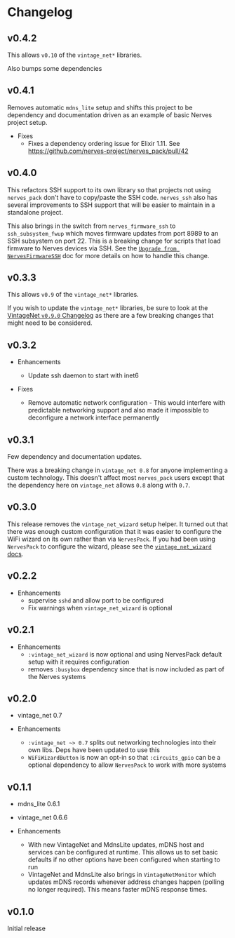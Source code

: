 # Changelog

## v0.4.2

This allows `v0.10` of the `vintage_net*` libraries.

Also bumps some dependencies

## v0.4.1

Removes automatic `mdns_lite` setup and shifts this project to be dependency
and documentation driven as an example of basic Nerves project setup.

* Fixes
  * Fixes a dependency ordering issue for Elixir 1.11. See https://github.com/nerves-project/nerves_pack/pull/42

## v0.4.0

This refactors SSH support to its own library so that projects not using
`nerves_pack` don't have to copy/paste the SSH code. `nerves_ssh` also
has several improvements to SSH support that will be easier to maintain
in a standalone project.

This also brings in the switch from `nerves_firmware_ssh` to
`ssh_subsystem_fwup` which moves firmware updates from port 8989 to an
SSH subsystem on port 22. This is a breaking change for scripts that
load firmware to Nerves devices via SSH. See the
[`Upgrade from NervesFirmwareSSH`](https://hexdocs.pm/nerves_ssh/readme.html#upgrade-from-nervesfirmwaressh)
doc for more details on how to handle this change.

## v0.3.3

This allows `v0.9` of the `vintage_net*` libraries.

If you wish to update the `vintage_net*` libraries, be sure to look at
the [VintageNet `v0.9.0` Changelog](https://hexdocs.pm/vintage_net/changelog.html#v0-9-0)
as there are a few breaking changes that might need to be considered.

## v0.3.2

* Enhancements
  * Update ssh daemon to start with inet6

* Fixes
  * Remove automatic network configuration - This would interfere with
  predictable networking support and also made it impossible to deconfigure
  a network interface permanently

## v0.3.1

Few dependency and documentation updates.

There was a breaking change in `vintage_net 0.8` for anyone implementing a
custom technology. This doesn't affect most `nerves_pack` users except that
the dependency here on `vintage_net` allows `0.8` along with `0.7`.

## v0.3.0

This release removes the `vintage_net_wizard` setup helper. It turned out that
there was enough custom configuration that it was easier to configure the WiFi
wizard on its own rather than via `NervesPack`. If you had been using
`NervesPack` to configure the wizard, please see the [`vintage_net_wizard`
docs](https://hexdocs.pm/vintage_net_wizard).

## v0.2.2

* Enhancements
  * supervise `sshd` and allow port to be configured
  * Fix warnings when `vintage_net_wizard` is optional

## v0.2.1

* Enhancements
  * `:vintage_net_wizard` is now optional and using NervesPack default setup
    with it requires configuration
  * removes `:busybox` dependency since that is now included as part of the
    Nerves systems

## v0.2.0

* vintage_net 0.7

* Enhancements
  * `:vintage_net ~> 0.7` splits out networking technologies into their own
    libs. Deps have been updated to use this
  * `WiFiWizardButton` is now an opt-in so that `:circuits_gpio` can be a
    optional dependency to allow `NervesPack` to work with more systems

## v0.1.1

* mdns_lite 0.6.1
* vintage_net 0.6.6

* Enhancements
  * With new VintageNet and MdnsLite updates, mDNS host and services can be
    configured at runtime. This allows us to set basic defaults if no other
    options have been configured when starting to run
  * VintageNet and MdnsLite also brings in `VintageNetMonitor` which updates
    mDNS records whenever address changes happen (polling no longer required).
    This means faster mDNS response times.

## v0.1.0

Initial release
